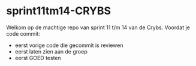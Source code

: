 # sprint11tm14-CRYBS
 Welkom op de machtige repo van sprint 11 t/m 14 van de Crybs.
Voordat je code commit:
- eerst vorige code die gecommit is reviewen
- eerst laten zien aan de groep
- eerst GOED testen
